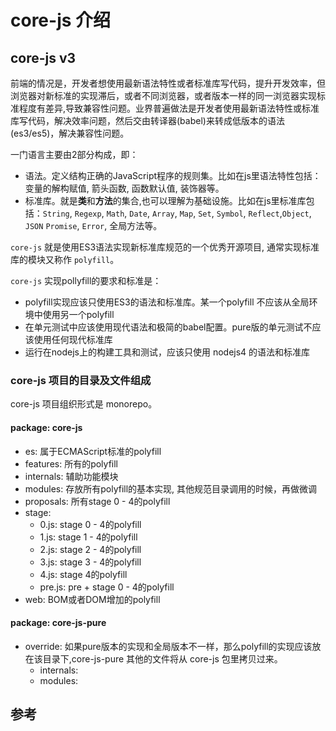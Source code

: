 # core-js 介绍

## core-js v3

前端的情况是，开发者想使用最新语法特性或者标准库写代码，提升开发效率，但浏览器对新标准的实现滞后，或者不同浏览器，或者版本一样的同一浏览器实现标准程度有差异,导致兼容性问题。业界普遍做法是开发者使用最新语法特性或标准库写代码，解决效率问题，然后交由转译器(babel)来转成低版本的语法(es3/es5)，解决兼容性问题。

一门语言主要由2部分构成，即：

- 语法。定义结构正确的JavaScript程序的规则集。比如在js里语法特性包括：变量的解构赋值, 箭头函数, 函数默认值, 装饰器等。
- 标准库。就是**类**和**方法**的集合,也可以理解为基础设施。比如在js里标准库包括：`String`, `Regexp`, `Math`, `Date`, `Array`, `Map`, `Set`, `Symbol`, `Reflect`,`Object`, `JSON` `Promise`, `Error`, 全局方法等。

`core-js` 就是使用ES3语法实现新标准库规范的一个优秀开源项目, 通常实现标准库的模块又称作 `polyfill`。

`core-js` 实现pollyfill的要求和标准是：

- polyfill实现应该只使用ES3的语法和标准库。某一个polyfill 不应该从全局环境中使用另一个polyfill
- 在单元测试中应该使用现代语法和极简的babel配置。pure版的单元测试不应该使用任何现代标准库
- 运行在nodejs上的构建工具和测试，应该只使用 nodejs4 的语法和标准库

### core-js 项目的目录及文件组成

 core-js 项目组织形式是 monorepo。

#### package: core-js

- es: 属于ECMAScript标准的polyfill
- features: 所有的polyfill
- internals: 辅助功能模块
- modules: 存放所有polyfill的基本实现, 其他规范目录调用的时候，再做微调
- proposals: 所有stage 0 - 4的polyfill
- stage: 
  - 0.js: stage 0 - 4的polyfill
  - 1.js: stage 1 - 4的polyfill
  - 2.js: stage 2 - 4的polyfill
  - 3.js: stage 3 - 4的polyfill
  - 4.js: stage 4的polyfill
  - pre.js: pre + stage 0 - 4的polyfill
- web: BOM或者DOM增加的polyfill



#### package: core-js-pure

- override: 如果pure版本的实现和全局版本不一样，那么polyfill的实现应该放在该目录下,core-js-pure 其他的文件将从 core-js 包里拷贝过来。
  - internals: 
  - modules: 


## 参考

[3]:https://en.wikipedia.org/wiki/ECMAScript  "ECMAScript版本号以及发布时间"